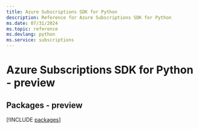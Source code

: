 ```yaml
---
title: Azure Subscriptions SDK for Python
description: Reference for Azure Subscriptions SDK for Python
ms.date: 07/31/2024
ms.topic: reference
ms.devlang: python
ms.service: subscriptions
---
```

# Azure Subscriptions SDK for Python - preview
## Packages - preview
[!INCLUDE [packages](subscriptions-index.md)]